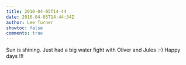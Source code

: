 ```yaml
---
title: 2010-04-05T14-44
date: 2010-04-05T14:44:34Z
author: Lee Turner
showtoc: false
comments: true
---
```


Sun is shining.  Just had a big water fight with Oliver and Jules :-)  Happy days !!!

